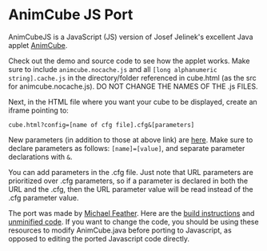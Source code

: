 # AnimCube JS Port

AnimCubeJS is a JavaScript (JS) version of Josef Jelinek's excellent Java applet 
[AnimCube](http://software.rubikscube.info/AnimCube).

Check out the demo and source code to see how the applet works. Make sure to include `animcube.nocache.js` and all `[long alphanumeric string].cache.js` in the directory/folder referenced in cube.html (as the src for animcube.nocache.js). DO NOT CHANGE THE NAMES OF THE .js FILES.

Next, in the HTML file where you want your cube to be displayed, create an iframe pointing to:

`cube.html?config=[name of cfg file].cfg&[parameters]`

New parameters (in addition to those at above link) are [here](http://cubing.github.io/AnimCubeJS/new_parameters.html). 
Make sure to declare parameters as follows: `[name]=[value]`, and separate parameter declarations with `&`.

You can add parameters in the .cfg file. Just note that URL parameters are prioritized over .cfg parameters, so if a parameter is declared in both the URL and the .cfg, then the URL parameter value will be read instead of the .cfg parameter value.

The port was made by [Michael Feather](https://mfeather1.github.io/3ColorCube/index.html). Here are the [build instructions](http://cubing.github.io/AnimCubeJS/java/build.html) and [unminified code](https://github.com/cubing/AnimCubeJS/tree/gh-pages/unminified).
If you want to change the code, you should be using these resources to modify AnimCube.java before porting to Javascript, as opposed to editing the ported Javascript code directly.

